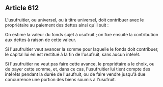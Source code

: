 Article 612
----
L'usufruitier, ou universel, ou à titre universel, doit contribuer avec le
propriétaire au paiement des dettes ainsi qu'il suit :

On estime la valeur du fonds sujet à usufruit ; on fixe ensuite la contribution
aux dettes à raison de cette valeur.

Si l'usufruitier veut avancer la somme pour laquelle le fonds doit contribuer,
le capital lui en est restitué à la fin de l'usufruit, sans aucun intérêt.

Si l'usufruitier ne veut pas faire cette avance, le propriétaire a le choix, ou
de payer cette somme, et, dans ce cas, l'usufruitier lui tient compte des
intérêts pendant la durée de l'usufruit, ou de faire vendre jusqu'à due
concurrence une portion des biens soumis à l'usufruit.
